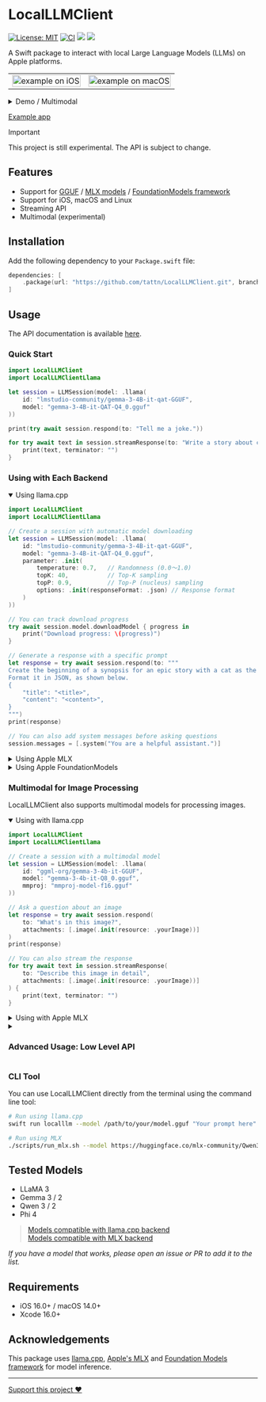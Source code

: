 # LocalLLMClient

[![License: MIT](https://img.shields.io/badge/license-MIT-blue.svg)](https://opensource.org/licenses/MIT)
[![CI](https://github.com/tattn/LocalLLMClient/actions/workflows/test.yml/badge.svg)](https://github.com/tattn/LocalLLMClient/actions/workflows/test.yml)
[![](https://img.shields.io/endpoint?url=https%3A%2F%2Fswiftpackageindex.com%2Fapi%2Fpackages%2Ftattn%2FLocalLLMClient%2Fbadge%3Ftype%3Dswift-versions)](https://swiftpackageindex.com/tattn/LocalLLMClient)
[![](https://img.shields.io/endpoint?url=https%3A%2F%2Fswiftpackageindex.com%2Fapi%2Fpackages%2Ftattn%2FLocalLLMClient%2Fbadge%3Ftype%3Dplatforms)](https://swiftpackageindex.com/tattn/LocalLLMClient)


A Swift package to interact with local Large Language Models (LLMs) on Apple platforms.

<table>
  <tr>
    <td><img src="https://github.com/user-attachments/assets/f949ba1d-f063-463c-a6fa-dcdf14c01e8b" width="100%" alt="example on iOS" /></td>
    <td><img src="https://github.com/user-attachments/assets/3ac6aef5-df1a-45e9-8989-e4dbce223ceb" width="100%" alt="example on macOS" /></td>
  </tr>
</table>

<details>
<summary>Demo / Multimodal</summary>

| MobileVLM-3B (llama.cpp) | Qwen2.5 VL 3B (MLX) |
|:-:|:-:|
|<video src="https://github.com/user-attachments/assets/7704b05c-2a8c-40ef-838c-f9485ad0cfe0">|<video src="https://github.com/user-attachments/assets/475609a4-aaef-4043-aadc-db44c28296ee">|

*iPhone 16 Pro*

</details>

[Example app](https://github.com/tattn/LocalLLMClient/tree/main/Example)

> [!IMPORTANT]
> This project is still experimental. The API is subject to change.

## Features

- Support for [GGUF](https://github.com/ggml-org/ggml/blob/master/docs/gguf.md) / [MLX models](https://opensource.apple.com/projects/mlx/) / [FoundationModels framework](https://developer.apple.com/documentation/foundationmodels)
- Support for iOS, macOS and Linux
- Streaming API
- Multimodal (experimental)

## Installation

Add the following dependency to your `Package.swift` file:

```swift
dependencies: [
    .package(url: "https://github.com/tattn/LocalLLMClient.git", branch: "main")
]
```

## Usage

The API documentation is available [here](https://tattn.github.io/LocalLLMClient/documentation/).

### Quick Start

```swift
import LocalLLMClient
import LocalLLMClientLlama

let session = LLMSession(model: .llama(
    id: "lmstudio-community/gemma-3-4B-it-qat-GGUF",
    model: "gemma-3-4B-it-QAT-Q4_0.gguf"
))

print(try await session.respond(to: "Tell me a joke."))

for try await text in session.streamResponse(to: "Write a story about cats.") {
    print(text, terminator: "")
}
```

### Using with Each Backend

<details open>
<summary>Using llama.cpp</summary>

```swift
import LocalLLMClient
import LocalLLMClientLlama

// Create a session with automatic model downloading
let session = LLMSession(model: .llama(
    id: "lmstudio-community/gemma-3-4B-it-qat-GGUF",
    model: "gemma-3-4B-it-QAT-Q4_0.gguf",
    parameter: .init(
        temperature: 0.7,   // Randomness (0.0〜1.0)
        topK: 40,           // Top-K sampling
        topP: 0.9,          // Top-P (nucleus) sampling
        options: .init(responseFormat: .json) // Response format
    )
))

// You can track download progress
try await session.model.downloadModel { progress in 
    print("Download progress: \(progress)")
}

// Generate a response with a specific prompt
let response = try await session.respond(to: """
Create the beginning of a synopsis for an epic story with a cat as the main character.
Format it in JSON, as shown below.
{
    "title": "<title>",
    "content": "<content>",
}
""")
print(response)

// You can also add system messages before asking questions
session.messages = [.system("You are a helpful assistant.")]
```
</details>

<details>
<summary>Using Apple MLX</summary>

```swift
import LocalLLMClient
import LocalLLMClientMLX

// Create a session with automatic model downloading
let session = LLMSession(model: .mlx(
    id: "mlx-community/Qwen3-1.7B-4bit",
    parameter: .init(
        temperature: 0.7,    // Randomness (0.0 to 1.0)
        topP: 0.9            // Top-P (nucleus) sampling
    )
))

// Generate text with system and user messages
session.messages = [.system("You are a helpful assistant.")]
let response = try await session.respond(to: "Tell me a story about a cat.")
print(response)
```
</details>

<details>
<summary>Using Apple FoundationModels</summary>

```swift
import LocalLLMClient
import LocalLLMClientFoundationModels

// Available on iOS 26.0+ / macOS 26.0+ and requires Apple Intelligence 
let session = LLMSession(model: .foundationModels(
    // Use system's default model
    model: .default,
    // Configure generation options
    parameter: .init(
        temperature: 0.7,
    )
))

// Generate a response with a specific prompt
let response = try await session.respond(to: "Tell me a short story about a clever fox.")
print(response)
```
</details>

### Multimodal for Image Processing

LocalLLMClient also supports multimodal models for processing images.

<details open>
<summary>Using with llama.cpp</summary>

```swift
import LocalLLMClient
import LocalLLMClientLlama

// Create a session with a multimodal model
let session = LLMSession(model: .llama(
    id: "ggml-org/gemma-3-4b-it-GGUF",
    model: "gemma-3-4b-it-Q8_0.gguf",
    mmproj: "mmproj-model-f16.gguf"
))

// Ask a question about an image
let response = try await session.respond(
    to: "What's in this image?", 
    attachments: [.image(.init(resource: .yourImage))]
)
print(response)

// You can also stream the response
for try await text in session.streamResponse(
    to: "Describe this image in detail", 
    attachments: [.image(.init(resource: .yourImage))]
) {
    print(text, terminator: "")
}
```
</details>

<details>
<summary>Using with Apple MLX</summary>

```swift
import LocalLLMClient
import LocalLLMClientMLX

// Create a session with a multimodal model
let session = LLMSession(model: .mlx(
    id: "mlx-community/Qwen2.5-VL-3B-Instruct-abliterated-4bit"
))

// Ask a question about an image
let response = try await session.respond(
    to: "What's in this image?", 
    attachments: [.image(.init(resource: .yourImage))]
)
print(response)
```
</details>

<details>
<summary><h3>Advanced Usage: Low Level API</h3></summary>

For more advanced control over model loading and inference, you can use the `LocalLLMClient` APIs directly.

<details>
<summary>Using with llama.cpp</summary>

```swift
import LocalLLMClient
import LocalLLMClientLlama
import LocalLLMClientUtility

// Download model from Hugging Face (Gemma 3)
let ggufName = "gemma-3-4B-it-QAT-Q4_0.gguf"
let downloader = FileDownloader(source: .huggingFace(
    id: "lmstudio-community/gemma-3-4B-it-qat-GGUF",
    globs: [ggufName]
))

try await downloader.download { print("Progress: \($0)") }

// Initialize a client with the downloaded model
let modelURL = downloader.destination.appending(component: ggufName)
let client = try await LocalLLMClient.llama(url: modelURL, parameter: .init(
    context: 4096,      // Context size
    temperature: 0.7,   // Randomness (0.0〜1.0)
    topK: 40,           // Top-K sampling
    topP: 0.9,          // Top-P (nucleus) sampling
    options: .init(responseFormat: .json) // Response format
))

let prompt = """
Create the beginning of a synopsis for an epic story with a cat as the main character.
Format it in JSON, as shown below.
{
    "title": "<title>",
    "content": "<content>",
}
"""

// Generate text
let input = LLMInput.chat([
    .system("You are a helpful assistant."),
    .user(prompt)
])

for try await text in try await client.textStream(from: input) {
    print(text, terminator: "")
}
```
</details>

<details>
<summary>Using with Apple MLX</summary>

```swift
import LocalLLMClient
import LocalLLMClientMLX
import LocalLLMClientUtility

// Download model from Hugging Face
let downloader = FileDownloader(
    source: .huggingFace(id: "mlx-community/Qwen3-1.7B-4bit", globs: .mlx)
)
try await downloader.download { print("Progress: \($0)") }

// Initialize a client with the downloaded model
let client = try await LocalLLMClient.mlx(url: downloader.destination, parameter: .init(
    temperature: 0.7,    // Randomness (0.0 to 1.0)
    topP: 0.9            // Top-P (nucleus) sampling
))

// Generate text
let input = LLMInput.chat([
    .system("You are a helpful assistant."),
    .user("Tell me a story about a cat.")
])

for try await text in try await client.textStream(from: input) {
    print(text, terminator: "")
}
```
</details>

<details>
<summary>Using with Apple FoundationModels</summary>

```swift
import LocalLLMClient
import LocalLLMClientFoundationModels

// Available on iOS 26.0+ / macOS 26.0+ and requires Apple Intelligence 
let client = try await LocalLLMClient.foundationModels(
    // Use system's default model
    model: .default,
    // Configure generation options
    parameter: .init(
        temperature: 0.7,
    )
)

// Generate text
let input = LLMInput.chat([
    .system("You are a helpful assistant."),
    .user("Tell me a short story about a clever fox.")
])

for try await text in try await client.textStream(from: input) {
    print(text, terminator: "")
}
```
</details>

<details>
<summary>Advanced Multimodal with llama.cpp</summary>

```swift
import LocalLLMClient
import LocalLLMClientLlama
import LocalLLMClientUtility

// Download model from Hugging Face (Gemma 3)
let model = "gemma-3-4b-it-Q8_0.gguf"
let mmproj = "mmproj-model-f16.gguf"

let downloader = FileDownloader(
    source: .huggingFace(id: "ggml-org/gemma-3-4b-it-GGUF", globs: [model, mmproj]),
)
try await downloader.download { print("Download: \($0)") }

// Initialize a client with the downloaded model
let client = try await LocalLLMClient.llama(
    url: downloader.destination.appending(component: model),
    mmprojURL: downloader.destination.appending(component: mmproj)
)

let input = LLMInput.chat([
    .user("What's in this image?", attachments: [.image(.init(resource: .yourImage))]),
])

// Generate text without streaming
print(try await client.generateText(from: input))
```
</details>

<details>
<summary>Advanced Multimodal with Apple MLX</summary>

```swift
import LocalLLMClient
import LocalLLMClientMLX
import LocalLLMClientUtility

// Download model from Hugging Face (Qwen2.5 VL)
let downloader = FileDownloader(source: .huggingFace(
    id: "mlx-community/Qwen2.5-VL-3B-Instruct-abliterated-4bit",
    globs: .mlx
))
try await downloader.download { print("Progress: \($0)") }

let client = try await LocalLLMClient.mlx(url: downloader.destination)

let input = LLMInput.chat([
    .user("What's in this image?", attachments: [.image(.init(resource: .yourImage))]),
])

// Generate text without streaming
print(try await client.generateText(from: input))
```
</details>
</details>

### CLI Tool

You can use LocalLLMClient directly from the terminal using the command line tool:

```bash
# Run using llama.cpp
swift run localllm --model /path/to/your/model.gguf "Your prompt here"

# Run using MLX
./scripts/run_mlx.sh --model https://huggingface.co/mlx-community/Qwen3-1.7B-4bit "Your prompt here"
```

## Tested Models

- LLaMA 3
- Gemma 3 / 2
- Qwen 3 / 2
- Phi 4


> [Models compatible with llama.cpp backend](https://github.com/ggml-org/llama.cpp?tab=readme-ov-file#text-only)  
> [Models compatible with MLX backend](https://github.com/ml-explore/mlx-swift-examples/blob/main/Libraries/MLXLLM/Documentation.docc/Documentation.md)  

*If you have a model that works, please open an issue or PR to add it to the list.*

## Requirements

- iOS 16.0+ / macOS 14.0+
- Xcode 16.0+

## Acknowledgements

This package uses [llama.cpp](https://github.com/ggml-org/llama.cpp), [Apple's MLX](https://opensource.apple.com/projects/mlx/) and [Foundation Models framework](https://developer.apple.com/documentation/foundationmodels) for model inference.

---

[Support this project :heart:](https://github.com/sponsors/tattn)
